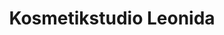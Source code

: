 ---
title: "Kosmetikstudio Leonida"
url: /monheim-am-rhein/kosmetikstudio-leonida/
shop: Kosmetik
---